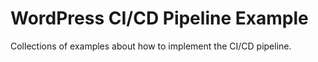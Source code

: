 # WordPress CI/CD Pipeline Example
Collections of examples about how to implement the CI/CD pipeline.
